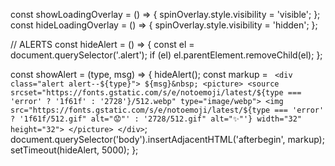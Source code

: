 const showLoadingOverlay = () => {
     spinOverlay.style.visibility = 'visible';
};
const hideLoadingOverlay = () => {
     spinOverlay.style.visibility = 'hidden';
};



// ALERTS
const hideAlert = () => {
     const el = document.querySelector('.alert');
     if (el) el.parentElement.removeChild(el);
};

const showAlert = (type, msg) => {
     hideAlert();
     const markup = `
          <div class="alert alert--${type}">
               ${msg}&nbsp;
               <picture>
                    <source srcset="https://fonts.gstatic.com/s/e/notoemoji/latest/${type === 'error' ? '1f61f' : '2728'}/512.webp" type="image/webp">
                    <img src="https://fonts.gstatic.com/s/e/notoemoji/latest/${type === 'error' ? '1f61f/512.gif" alt="😟"' : '2728/512.gif" alt="✨"'} width="32" height="32">
               </picture>
          </div>`;
     document.querySelector('body').insertAdjacentHTML('afterbegin', markup);
     setTimeout(hideAlert, 5000);
};

